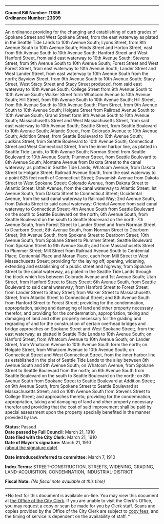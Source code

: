 * * * * *  
  
**Council Bill Number: [](#h0)[](#h2)11356**   
**Ordinance Number: 23699**  
  
* * * * *  
  
An ordinance providing for the changing and establishing of curb grades of Spokane Street and West Spokane Street, from the east waterway as plated in the Seattle Tide Lands to 10th Avenue South; Lyons Street, from 8th Avenue South to 10th Avenue South; Hinds Street and Horton Street, east from 9th Avenue South to 10th Avenue South; Hanford Street and West Hanford Street, from said east waterway to 10th Avenue South; Stevens Street, from 9th Avenue South to 10th Avenue South; Forest Street and West Forest Street, from east waterway to 10th Avenue South; Lander Street and West Lander Street, from east waterway to 10th Avenue South from the north; Bayview Street, from 9th Avenue South to 10th Avenue South; Stacy Street, West Stacy Street and Stacy Street produced, from said east waterway to 10th Avenue South; College Street from 9th Avenue South to 10th Avenue South; Walker Street form Whatcom Avenue to 10th Avenue South; Hill Street, from 9th Avenue South to 10th Avenue South; Hill Street, from 9th Avenue South to 10th Avenue South; Plum Street, from 9th Avenue South to 10th Avenue South; Holgate Street from Railroad Avenue South to 10th Avenue South; Grand Street form 9th Avenue South to 10th Avenue South; Massachusetts Street and West Massachusetts Street, from said east waterway to 10th Avenue South; Seattle Street, from Seattle Boulevard to 10th Avenue South; Atlantic Street, from Colorado Avenue to 10th Avenue South; Addition Street, from Seattle Boulevard to 10th Avenue South; Judkins Street, from Seattle Boulevard to 10th Avenue South; Connecticut Street and West Connecticut Street, from the inner harbor line, as platted in Seattle Tide Lands, to 10th Avenue South; Norman Street from Seattle Boulevard to 10th Avenue South; Plummer Street, from Seattle Boulevard to 8th Avenue South; Montana Avenue from Dakota Street to the canal waterway, as platted in Seattle Tide Lands; Whatcom Avenue, from Dakota Street to Holgate Street; Railroad Avenue South, from the east waterway to a point 625 feet north of Connecticut Street; Duwamish Avenue from Dakota Street to West Spokane Street; Colorado Avenue, from Dakota Street to Atlantic Street; Utah Avenue, from the canal waterway to Atlantic Street; 1st Avenue South, from Dakota Street to Connecticut Street; Occidental Avenue, from the said canal waterway to Railroad Way; 2nd Avenue South, from Dakota Street to said canal waterway; Oriental Avenue from said canal waterway to Connecticut Street; 4th Avenue South from Seattle Boulevard on the south to Seattle Boulevard on the north; 6th Avenue South, from Seattle Boulevard on the south to Seattle Boulevard on the north; 7th Avenue South, from Forest Street to Lander Street and from Norman Street to Dearborn Street; 8th Avenue South, from Norman Street to Dearborn Street; 9th Avenue South, from Spokane Street to Dearborn Street; 10th Avenue South, from Spokane Street to Plummer Street; Seattle Boulevard from Spokane Street to 9th Avenue South; and from Massachusetts Street to Plummer Street; Mill Street from Railroad Avenue South to Centennial Place; Centennial Place and Moran Place, each from Mill Street to West Massachusetts Street; providing for the laying off, opening, widening, extending and establishing of a public street and highway, from Spokane Street to the canal waterway, as plated in the Seattle Tide Lands through the block which lies between Colorado Avenue and 1st Avenue South; Utah Street, from Hanford Street to Stacy Street; 6th Avenue South, from Seattle Boulevard to said canal waterway; from Hanford Street to Forest Street; from Lander Street to Stacy Street; from Walker Street to Massachusetts Street; from Atlantic Street to Connecticut Street; and 8th Avenue South from Hanford Street to Forest Street; providing for the condemnation, appropriation, taking and damaging of land and other property necessary therefor; and providing for the condemnation, appropriation, taking and damaging of land and other property necessary for the grading and regrading of and for the construction of certain overhead bridges and bridge approaches on Spokane Street and West Spokane Street;, from the east waterway, as platted in Seattle Tide Lands to 10th Avenue South; on Hanford Street, from Whatcom Avenue to 10th Avenue South; on Lander Street, from Whatcom Avenue to 10th Avenue South form the north; on Holgate Street, from Whatcom Avenue to 10th Avenue South; on Connecticut Street and West Connecticut Street, from the inner harbor line as established in the plat of Seattle Tide Lands to the alley between 8th Avenue South and 9th Avenue South; on Whatcom Avenue, from Spokane Street to Seattle Boulevard from the north; on 6th Avenue South from Seattle Boulevard on the south to Seattle Boulevard on the north; on 8th Avenue South from Spokane Street to Seattle Boulevard at Addition Street; on 9th Avenue South, from Spokane Street to Seattle Boulevard at Massachusetts Street; and on 10th Avenue South from Stevens Street to College Street; and approaches thereto; providing for the condemnation, appropriation, taking and damaging of land and other property necessary therefor and providing that the cost of said improvement shall be paid by special assessment upon the property specially benefited in the manner provided by law.  
  
**Status:** Passed   
**Date passed by Full Council:** March 21, 1910   
**Date filed with the City Clerk:** March 21, 1910   
**Date of Mayor's signature:** March 21, 1910   
[(about the signature date)](/~public/approvaldate.htm)   
  
  
**Date introduced/referred to committee:** March 7, 1910   
  
**Index Terms:** STREET-CONSTRUCTION, STREETS, WIDENING, GRADING, LAND-ACQUISITION, CONDEMNATION, INDUSTRIAL-DISTRICT  
  
**Fiscal Note:** *(No fiscal note available at this time)*  
  
* * * * *  
  
*No text for this document is available on-line. You may view this document at [the Office of the City Clerk](http://www.seattle.gov/leg/clerk/contactUs.htm). If you are unable to visit the Clerk's Office, you may request a copy or scan be made for you by Clerk staff. Scans and copies provided by the Office of the City Clerk are subject to [copy fees](http://clerk.seattle.gov/~public/clerkfees.htm), and the timing of service is dependent on the availability of staff. *  
  
  

